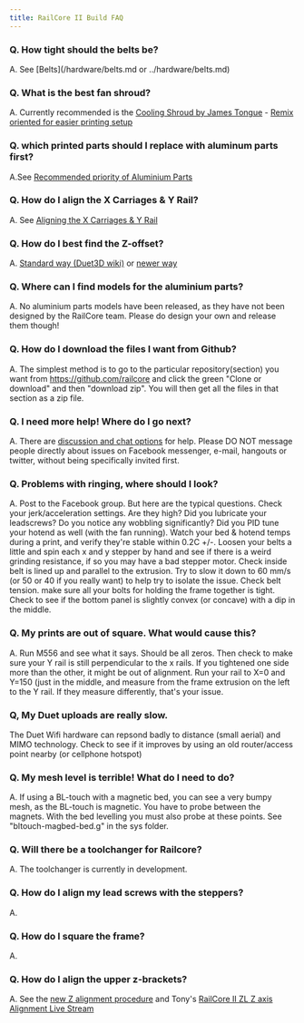 ```yaml
---
title: RailCore II Build FAQ
---
```


### Q.  How tight should the belts be?

A. See [Belts](/hardware/belts.md or ../hardware/belts.md)

### Q. What is the best fan shroud?

A. Currently recommended is the [Cooling Shroud by James Tongue](https://www.thingiverse.com/thing:3367622) - [Remix oriented for easier printing setup](https://www.thingiverse.com/thing:3461781)

### Q. which printed parts should I replace with aluminum parts first?

A.See [Recommended priority of Aluminium Parts](./recommended_priority_of_aluminium_parts.md)

### Q. How do I align the X Carriages & Y Rail?

A. See [Aligning the X Carriages & Y Rail](../customization/aligning_the_x_carriages_y_rail.md)

### Q. How do I best find the Z-offset?

A. [Standard way (Duet3D wiki)](https://duet3d.dozuki.com/Wiki/Test_and_calibrate_the_Z_probe) or [newer way](../customization/tool_offset_z_configuration.md)

### Q. Where can I find models for the aluminium parts?

A. No aluminium parts models have been released, as they have not been designed by the RailCore team. Please do design your own and release them though!
 
### Q. How do I download the files I want from Github?

A. The simplest method is to go to the particular repository(section) you want from https://github.com/railcore and  click the green "Clone or download" and then "download zip". You will then get all the files in that section as a zip file.

### Q. I need more help! Where do I go next?

A. There are [discussion and chat options](../index.md#discussion) for help. Please DO NOT message people directly about issues on Facebook  messenger, e-mail, hangouts or twitter, without being specifically invited first.

### Q. Problems with ringing, where should I look?

A. Post to the Facebook group. But here are the typical questions.
Check your jerk/acceleration settings. Are they high? Did you lubricate your leadscrews?  Do you notice any wobbling significantly? Did you PID tune your hotend as well (with the fan running). Watch your bed & hotend temps during a print, and verify they're stable within 0.2C +/-.
Loosen your belts a little and spin each x and y stepper by hand and see if there is a weird grinding resistance, if so you may have a bad stepper motor. Check inside belt is lined up and parallel to the extrusion.
Try to slow it down to 60 mm/s (or 50 or 40 if you really want) to help try to isolate the issue.
Check belt tension. make sure all your bolts for holding the frame together is tight.
Check to see if the bottom panel is slightly convex (or concave) with a dip in the middle.

### Q. My prints are out of square. What would cause this?

A. Run M556 and see what it says. Should be all zeros. Then check to make sure your Y rail is still perpendicular to the x rails. If you tightened one side more than the other, it might be out of alignment. Run your rail to X=0 and Y=150 (just in the middle, and measure from the frame extrusion on the left to the Y rail. If they measure differently, that's your issue.

### Q, My Duet uploads are really slow.

The Duet Wifi hardware can repsond badly to distance (small aerial) and MIMO technology. Check to see if it improves by using an old router/access point nearby (or cellphone hotspot)

### Q. My mesh level is terrible! What do I need to do?

A. If using a BL-touch with a magnetic bed, you can see a very bumpy mesh, as the BL-touch is magnetic. You have to probe between the magnets. With the bed levelling you must also probe at these points.
See "bltouch-magbed-bed.g" in the sys folder.

### Q. Will there be a toolchanger for Railcore?

A. The toolchanger is currently in development.

### Q. How do I align my lead screws with the steppers?

A. 

### Q. How do I square the frame?

A. 

### Q. How do I align the upper z-brackets?

A. See the [new Z alignment procedure](new_Z_alignment_procedure_for_the_Z_extrusions.md) and Tony's [RailCore II ZL Z axis Alignment Live Stream](https://www.youtube.com/watch?v=CNWzMLc5-Cg)
